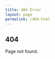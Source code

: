 ```yaml
---
title: 404 Error
layout: page
permalink: /404.html
---
```


<section id="teamwork" class="section">
  <div class="section__grid fade-e-below"> 
    <div class="grid_main tile tile--text e">
      <h2 class="tile__heading heading heading--super">404</h2>
      <p>Page not found.</p>
    </div> 
  </div>
</section>